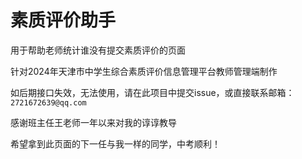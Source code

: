 # 素质评价助手

用于帮助老师统计谁没有提交素质评价的页面

针对2024年天津市中学生综合素质评价信息管理平台教师管理端制作

如后期接口失效，无法使用，请在此项目中提交issue，或直接联系邮箱：`2721672639@qq.com`

感谢班主任王老师一年以来对我的谆谆教导

希望拿到此页面的下一任与我一样的同学，中考顺利！
